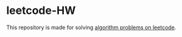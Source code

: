 # leetcode-HW
This repository is made for solving [algorithm problems on leetcode][1].


[1]:https://leetcode.com/problemset/algorithms/